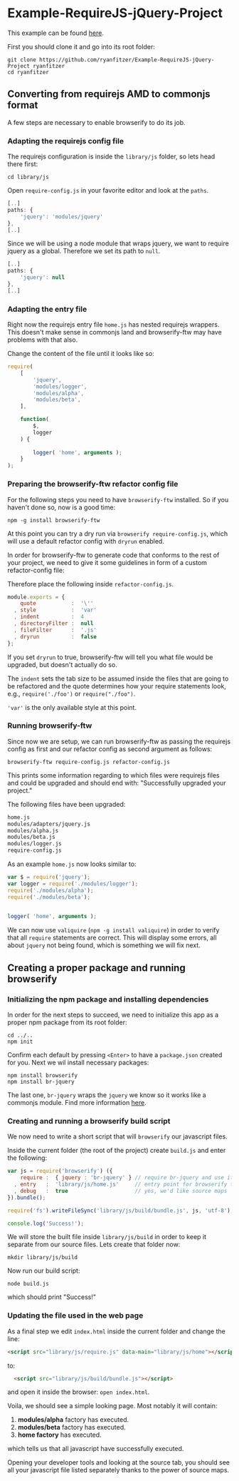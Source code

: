# Example-RequireJS-jQuery-Project

This example can be found [here](https://github.com/ryanfitzer/Example-RequireJS-jQuery-Project).

First you should clone it and go into its root folder:

    git clone https://github.com/ryanfitzer/Example-RequireJS-jQuery-Project ryanfitzer 
    cd ryanfitzer

## Converting from requirejs AMD to commonjs format

A few steps are necessary to enable browserify to do its job.

### Adapting the requirejs config file

The requirejs configuration is inside the `library/js` folder, so lets head there first:

    cd library/js 

Open `require-config.js` in your favorite editor and look at the `paths`.

```js
[..]
paths: {
    'jquery': 'modules/jquery'
},
[..]
```

Since we will be using a node module that wraps jquery, we want to require jquery as a global. Therefore we set its path
to `null`.

```js
[..]
paths: {
    'jquery': null
},
[..]
```

### Adapting the entry file

Right now the requirejs entry file `home.js` has nested requirejs wrappers. This doesn't make sense in commonjs land and
browserify-ftw may have problems with that also.

Change the content of the file until it looks like so:

```js
require(
    [   
        'jquery',
        'modules/logger',
        'modules/alpha',
        'modules/beta',
    ],

    function(
        $,
        logger
    ) {
        
        logger( 'home', arguments );
    }
);
```

### Preparing the browserify-ftw refactor config file

For the following steps you need to have `browserify-ftw` installed. So if you haven't done so, now is a good time:

    npm -g install browserify-ftw

At this point you can try a dry run via `browserify require-config.js`, which will use a default refactor config with
`dryrun` enabled.

In order for browserify-ftw to generate code that conforms to the rest of your project, we need to give it some
guidelines in form of a custom refactor-config file:

Therefore place the following inside `refactor-config.js`.

```js
module.exports = {
    quote           :  '\''         
  , style           :  'var'        
  , indent          :  4            
  , directoryFilter :  null         
  , fileFilter      :  '.js'        
  , dryrun          :  false        
};
```

If you set `dryrun` to true, browserify-ftw will tell you what file would be upgraded, but doesn't actually do so.

The `indent` sets the tab size to be assumed inside the files that are going to be refactored and the quote determines
how your require statements look, e.g., `require('./foo')` or `require("./foo")`.

`'var'` is the only available style at this point.

### Running browserify-ftw

Since now we are setup, we can run browserify-ftw as passing the requirejs config as first and our refactor config as
second argument as follows:

    browserify-ftw require-config.js refactor-config.js

This prints some information regarding to which files were requirejs files and could be upgraded and should end with:
"Successfully upgraded your project."

The following files have been upgraded: 

``` sh
home.js
modules/adapters/jquery.js
modules/alpha.js
modules/beta.js
modules/logger.js
require-config.js
```

As an example `home.js` now looks similar to:

```js
var $ = require('jquery');
var logger = require('./modules/logger');
require('./modules/alpha');
require('./modules/beta');

    
logger( 'home', arguments );
```

We can now use `valiquire` (`npm -g install valiquire`) in order to verify that all `require` statements are correct.
This will display some errors, all about `jquery` not being found, which is something we will fix next.


## Creating a proper package and running browserify

### Initializing the npm package and installing dependencies

In order for the next steps to succeed, we need to initialize this app as a proper npm package from its root folder:

    cd ../..
    npm init

Confirm each default by pressing `<Enter>` to have a `package.json` created for you. Next we wil install necessary
packages:

    npm install browserify
    npm install br-jquery

The last one, `br-jquery` wraps the `jquery` we know so it works like a commonjs module. Find more information
[here](https://github.com/benatkin/br-jquery).

### Creating and running a browserify build script

We now need to write a short script that will `browserify` our javascript files.

Inside the current folder (the root of the project) create `build.js` and enter the following:

```js
var js = require('browserify') ({
    require :  { jquery : 'br-jquery' } // require br-jquery and use it wherever jquery is required
  , entry   :  'library/js/home.js'     // entry point for browserify to find all our javascript
  , debug   :  true                     // yes, we'd like source maps
}).bundle();

require('fs').writeFileSync('library/js/build/bundle.js', js, 'utf-8');

console.log('Success!');
```

We will store the built file inside `library/js/build` in order to keep it separate from our source files. Lets create
that folder now:

    mkdir library/js/build

Now run our build script:

    node build.js

which should print "Success!"

### Updating the file used in the web page

As a final step we edit `index.html` inside the current folder and change the line:

```html
<script src="library/js/require.js" data-main="library/js/home"></script>
```
to:
```html
  <script src="library/js/build/bundle.js"></script>
```

and open it inside the browser: `open index.html`.

Voila, we should see a simple looking page. Most notably it will contain:


1. **modules/alpha** factory has executed.
2. **modules/beta** factory has executed.
3. **home factory** has executed.

which tells us that all javascript have successfully executed.

Opening your developer tools and looking at the source tab, you should see all your javascript file listed separately
thanks to the power of source maps.
